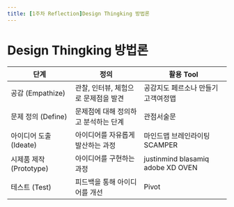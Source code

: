 ```yaml
---
title: [1주차 Reflection]Design Thingking 방법론
---
```


# Design Thingking 방법론

| 단계                    | 정의                                 | 활용 Tool                           |
|-------------------------|--------------------------------------|-------------------------------------|
| 공감 (Empathize)        | 관찰, 인터뷰, 체험으로 문제점을 발견 | 공감지도 페르소나 만들기 고객여정맵 |
| 문제 정의 (Define)      | 문제점에 대해 정의하고 분석하는 단계 | 관점서술문                          |
| 아이디어 도출 (Ideate)  | 아이디어를 자유롭게 발산하는 과정    | 마인드맵 브레인라이팅 SCAMPER       |
| 시제품 제작 (Prototype) | 아이디어를 구현하는 과정             | justinmind blasamiq adobe XD OVEN   |
| 테스트 (Test)           | 피드백을 통해 아이디어를 개선        | Pivot                               |
